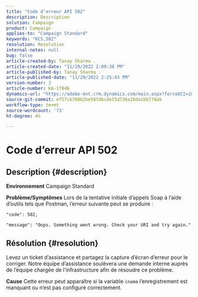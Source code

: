 ```yaml
---
title: "Code d’erreur API 502"
description: Description
solution: Campaign
product: Campaign
applies-to: "Campaign Standard"
keywords: "KCS,502"
resolution: Resolution
internal-notes: null
bug: false
article-created-by: Tanay Sharma .
article-created-date: "11/29/2022 2:09:38 PM"
article-published-by: Tanay Sharma .
article-published-date: "11/29/2022 2:25:43 PM"
version-number: 3
article-number: KA-17846
dynamics-url: "https://adobe-ent.crm.dynamics.com/main.aspx?forceUCI=1&pagetype=entityrecord&etn=knowledgearticle&id=dafdcc72-ef6f-ed11-9562-6045bd006239"
source-git-commit: ef57c6760b2be58fdbcde15d736a2bda1bb770ab
workflow-type: tm+mt
source-wordcount: '73'
ht-degree: 4%

---
```


# Code d’erreur API 502

## Description {#description}

<b>Environnement</b>
Campaign Standard


<b>Problème/Symptômes</b>
Lors de la tentative initiale d’appels Soap à l’aide d’outils tels que Postman, l’erreur suivante peut se produire :




```
"code": 502,
```




`"message": "Oops. Something went wrong. Check your URI and try again."`






## Résolution {#resolution}


Levez un ticket d’assistance et partagez la capture d’écran d’erreur pour le corriger. Notre équipe d’assistance soulèvera une demande interne auprès de l’équipe chargée de l’infrastructure afin de résoudre ce problème.


<b>Cause</b>
Cette erreur peut apparaître si la variable `cname` l’enregistrement est manquant ou n’est pas configuré correctement.
